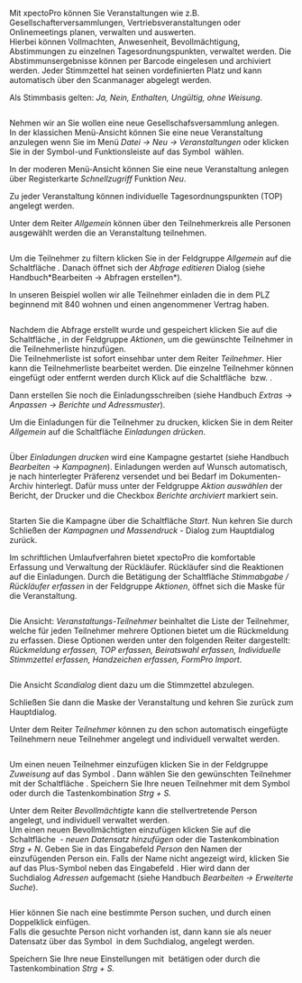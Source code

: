 <!DOCTYPE html>
<html>
<head>
<meta charset="utf-8">
<meta name="viewport" content="width=device-width, initial-scale=1.0">
<title>600_Veranstaltungen.md</title>
<link rel="stylesheet" href="https://stackedit.io/res-min/themes/base.css" />
<script type="text/javascript" src="https://cdn.mathjax.org/mathjax/latest/MathJax.js?config=TeX-AMS_HTML"></script>
</head>
<body><div class="container"><p>Mit xpectoPro können Sie Veranstaltungen wie z.B.  Gesellschafterversammlungen, Vertriebsveranstaltungen oder Onlinemeetings planen, verwalten und auswerten.  <br>
Hierbei können Vollmachten, Anwesenheit, Bevollmächtigung, Abstimmungen zu einzelnen Tagesordnungspunkten, verwaltet werden. Die Abstimmunsergebnisse können per Barcode eingelesen und archiviert werden. Jeder Stimmzettel hat seinen vordefinierten Platz und kann automatisch über den Scanmanager abgelegt werden.</p>

<p>Als Stimmbasis gelten: <em>Ja, Nein, Enthalten, Ungültig, ohne Weisung</em>.</p>

<p><img src="http://xpecto.github.io/docs/img/img_1461314474687.png" alt="" title=""></p>

<p>Nehmen wir an Sie wollen eine neue Gesellschafsversammlung anlegen.  <br>
In der klassichen Menü-Ansicht können Sie eine neue Veranstaltung anzulegen wenn Sie  im Menü <em>Datei → Neu → Veranstaltungen</em> oder klicken Sie in der Symbol-und Funktionsleiste auf das Symbol <img src="http://xpecto.github.io/docs/img/img_1461313282979.png" alt="" title=""> wählen. </p>

<p>In der moderen Menü-Ansicht können Sie eine neue Veranstaltung anlegen über Registerkarte <em>Schnellzugriff</em> Funktion <em>Neu</em>. <br>
<img src="http://xpecto.github.io/docs/img/img_1461314296087.png" alt="" title=""></p>

<p>Zu jeder Veranstaltung können individuelle Tagesordnungspunkten (TOP) angelegt werden. </p>

<p>Unter dem Reiter <em>Allgemein</em> können über den Teilnehmerkreis alle Personen ausgewählt werden die an Veranstaltung teilnehmen. </p>

<p><img src="http://xpecto.github.io/docs/img/img_1461314600710.png" alt="" title=""></p>

<p>Um die Teilnehmer zu filtern klicken Sie in der Feldgruppe <em>Allgemein</em> auf die Schaltfläche <img src="http://xpecto.github.io/docs/img/img_1461319360655.png" alt="" title="">. Danach öffnet sich der <em>Abfrage editieren</em> Dialog (siehe Handbuch*Bearbeiten → Abfragen erstellen*). </p>

<p>In unseren Beispiel wollen wir alle Teilnehmer einladen die in dem PLZ beginnend mit 840 wohnen und einen angenommener Vertrag haben.</p>

<p><img src="http://xpecto.github.io/docs/img/img_1461314777280.png" alt="" title=""></p>

<p>Nachdem die Abfrage erstellt wurde und gespeichert klicken Sie auf die Schaltfläche <img src="http://xpecto.github.io/docs/img/img_1461319694044.png" alt="" title="">, in der Feldgruppe <em>Aktionen</em>, um die gewünschte Teilnehmer in die Teilnehmerliste hinzufügen.  <br>
Die Teilnehmerliste ist sofort einsehbar unter dem Reiter <em>Teilnehmer</em>. Hier kann die Teilnehmerliste bearbeitet werden. Die einzelne Teilnehmer können eingefügt oder entfernt werden durch Klick auf die Schaltfläche <img src="http://xpecto.github.io/docs/img/img_1461320082734.png" alt="" title=""> bzw. <img src="http://xpecto.github.io/docs/img/img_1461320109663.png" alt="" title="">.</p>

<p>Dann erstellen Sie noch die Einladungsschreiben (siehe Handbuch <em>Extras → Anpassen → Berichte und Adressmuster</em>).</p>

<p>Um die Einladungen für die Teilnehmer zu drucken, klicken Sie in dem Reiter <em>Allgemein</em> auf die  Schaltfläche <em>Einladungen drücken</em>.</p>

<p><img src="http://xpecto.github.io/docs/img/img_1461320327814.png" alt="" title=""></p>

<p>Über <em>Einladungen drucken</em> wird eine Kampagne gestartet (siehe Handbuch <em>Bearbeiten → Kampagnen</em>). Einladungen werden auf Wunsch automatisch, je nach hinterlegter Präferenz versendet und bei Bedarf im Dokumenten-Archiv hinterlegt. Dafür muss unter der Feldgruppe <em>Aktion auswählen</em> der Bericht, der Drucker und die Checkbox <em>Berichte archiviert</em> markiert sein.</p>

<p><img src="http://xpecto.github.io/docs/img/img_1461322319878.png" alt="" title=""></p>

<p>Starten Sie die Kampagne über die Schaltfläche <em>Start</em>. Nun kehren Sie durch Schließen der <em>Kampagnen und Massendruck</em> - Dialog zum Hauptdialog zurück.</p>

<p>Im schriftlichen Umlaufverfahren bietet xpectoPro die komfortable Erfassung  und Verwaltung der Rückläufer. Rückläufer sind die Reaktionen auf die Einladungen. Durch die Betätigung der Schaltfläche <em>Stimmabgabe / Rückläufer erfassen</em> in der Feldgruppe <em>Aktionen</em>, öffnet sich die Maske für die Veranstaltung. </p>

<p><img src="http://xpecto.github.io/docs/img/img_1461322959365.png" alt="" title=""></p>

<p>Die Ansicht: <em>Veranstaltungs-Teilnehmer</em> beinhaltet die Liste der Teilnehmer, welche für jeden Teilnehmer mehrere Optionen bietet um die Rückmeldung zu erfassen. Diese Optionen werden unter den folgenden Reiter dargestellt: <em>Rückmeldung erfassen, TOP erfassen, Beiratswahl erfassen, Individuelle Stimmzettel erfassen, Handzeichen erfassen, FormPro Import</em>.</p>

<p><img src="http://xpecto.github.io/docs/img/img_1461323343138.png" alt="" title=""></p>

<p>Die Ansicht <em>Scandialog</em> dient dazu um die Stimmzettel abzulegen.   </p>

<p>Schließen Sie dann die Maske der Veranstaltung und kehren Sie zurück zum Hauptdialog.</p>

<p>Unter dem Reiter <em>Teilnehmer</em> können zu den schon automatisch eingefügte Teilnehmern neue Teilnehmer angelegt und individuell verwaltet werden.</p>

<p><img src="http://xpecto.github.io/docs/img/img_1443775613893.png" alt="" title=""></p>

<p>Um einen neuen Teilnehmer einzufügen klicken Sie in der Feldgruppe <em>Zuweisung</em> auf das Symbol <img src="http://xpecto.github.io/docs/img/img_1426499792252.png" alt="" title="">.  Dann wählen Sie den gewünschten Teilnehmer mit der Schaltfläche <img src="http://xpecto.github.io/docs/img/img_1439206980898.png" alt="" title="">. Speichern Sie Ihre neuen Teilnehmer mit dem Symbol <img src="http://xpecto.github.io/docs/img/img_1439207060262.png" alt="" title=""> oder durch die Tastenkombination <em>Strg + S.</em></p>

<p>Unter dem Reiter <em>Bevollmächtigte</em> kann die stellvertretende Person angelegt, und individuell verwaltet werden. <br>
Um einen neuen Bevollmächtigten einzufügen klicken Sie auf die Schaltfläche <img src="http://xpecto.github.io/docs/img/img_1439208928813.png" alt="" title=""> - <em>neuen Datensatz hinzufügen</em>  oder die Tastenkombination <em>Strg + N</em>. Geben Sie in das Eingabefeld <em>Person</em> den Namen der einzufügenden Person ein. Falls der Name nicht angezeigt wird, klicken Sie auf das Plus-Symbol neben das Eingabefeld <img src="http://xpecto.github.io/docs/img/img_1439210074824.png" alt="" title="">. Hier wird dann der Suchdialog <em>Adressen</em> aufgemacht (siehe Handbuch <em>Bearbeiten → Erweiterte Suche</em>). </p>

<p><img src="http://xpecto.github.io/docs/img/img_1439210969105.png" alt="" title=""></p>

<p>Hier können Sie nach eine bestimmte Person suchen, und durch einen Doppelklick einfügen. <br>
Falls die gesuchte Person nicht vorhanden ist, dann kann sie als neuer Datensatz über das Symbol <img src="http://xpecto.github.io/docs/img/img_1439209764662.png" alt="" title=""> in dem Suchdialog, angelegt werden.</p>

<p>Speichern Sie Ihre neue Einstellungen mit <img src="http://xpecto.github.io/docs/img/img_1439207060262.png" alt="" title=""> betätigen oder durch die Tastenkombination <em>Strg + S.</em></p></div></body>
</html>